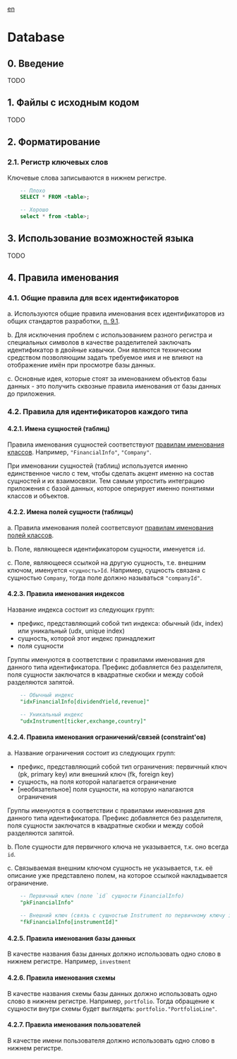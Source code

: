 [en](./README.md)

# Database

## 0. Введение

TODO

## 1. Файлы с исходным кодом

TODO

## 2. Форматирование

### 2.1. Регистр ключевых слов

Ключевые слова записываются в нижнем регистре.

```sql
    -- Плохо
    SELECT * FROM <table>;

    -- Хорошо
    select * from <table>;
```

## 3. Использование возможностей языка

TODO

## 4. Правила именования

### 4.1. Общие правила для всех идентификаторов

a. Используются общие правила именования всех идентификаторов из общих стандартов
разработки, [п. 9.1](../common/README.md#91-------).

b. Для исключения проблем с использованием разного регистра и специальных символов 
в качестве разделителей заключать идентификатор в двойные кавычки. Они являются
техническим средством позволяющим задать требуемое имя и не влияют на отображение
имён при просмотре базы данных.

c. Основные идея, которые стоят за именованием объектов базы данных - это получить
сквозные правила именования от базы данных до приложения. 

### 4.2. Правила для идентификаторов каждого типа

#### 4.2.1. Имена сущностей (таблиц)

Правила именования сущностей соответствуют [правилам именования классов](../scripts/README.ru.md#421----).
Например, `"FinancialInfo"`, `"Company"`.

При именовании сущностей (таблиц) используется именно единственное число с тем,
чтобы сделать акцент именно на состав сущностей и их взаимосвязи. Тем самым упростить
интеграцию приложения с базой данных, которое оперирует именно понятиями классов и 
объектов.

#### 4.2.2. Имена полей сущности (таблицы)

a. Правила именования полей соответсвуют 
[правилам именования полей классов](../scripts/README.ru.md#425--naming-convention---).

b. Поле, являющееся идентификатором сущности, именуется `id`.

c. Поле, являющееся ссылкой на другую сущность, т.е. внешним ключом, именуется `<сущность>Id`.
Например, сущность связана с сущностью `Company`, тогда поле должно называться `"companyId"`.

#### 4.2.3. Правила именования индексов

Название индекса состоит из следующих групп:
    
- префикс, представляющий собой тип индекса: обычный (idx, index) 
или уникальный (udx, unique index)
- сущность, которой этот индекс принадлежит
- поля сущности
    
Группы именуются в соответствии с правилами именования для данного типа идентификатора. 
Префикс добавляется без разделителя, поля сущности заключатся в квадратные скобки и
между собой разделяются запятой.

```sql
    -- Обычный индекс
    "idxFinancialInfo[dividendYield,revenue]"

    -- Уникальный индекс
    "udxInstrument[ticker,exchange,country]"
```

#### 4.2.4. Правила именования ограничений/связей (constraint'ов)

a. Название ограничения состоит из следующих групп:

- префикс, представляющий собой тип ограничения: первичный ключ (pk, primary key)
или внешний ключ (fk, foreign key)
- сущность, на поля которой налагается ограничение
- \[необязательное\] поля сущности, на которую налагаются ограничения

Группы именуются в соответствии с правилами именования для данного типа идентификатора. 
Префикс добавляется без разделителя, поля сущности заключатся в квадратные скобки и
между собой разделяются запятой.

b. Поле сущности для первичного ключа не указывается, т.к. оно всегда `id`.

c. Связываемая внешним ключом сущность не указывается, т.к. её описание уже
представлено полем, на которое ссылкой накладывается ограничение.

```sql
    -- Первичный ключ (поле `id` сущности FinancialInfo)
    "pkFinancialInfo"
    
    -- Внешний ключ (связь с сущностью Instrument по первичному ключу id)
    "fkFinancialInfo[instrumentId]"
```

#### 4.2.5. Правила именования базы данных

В качестве названия базы данных должно использовать одно слово в нижнем регистре.
Например, `investment`

#### 4.2.6. Правила именования схемы

В качестве названия схемы базы данных должно использовать одно слово в нижнем регистре.
Например, `portfolio`. Тогда обращение к сущности внутри схемы будет выглядеть:
`portfolio."PortfolioLine"`.

#### 4.2.7. Правила именования пользователей

В качестве имени пользователя должно использовать одно слово в нижнем регистре.
